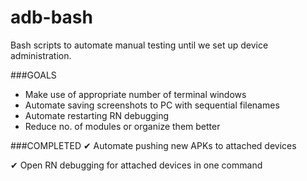 # adb-bash
Bash scripts to automate manual testing until we set up device administration.

###GOALS
- Make use of appropriate number of terminal windows
- Automate saving screenshots to PC with sequential filenames
- Automate restarting RN debugging
- Reduce no. of modules or organize them better

###COMPLETED
✔ Automate pushing new APKs to attached devices

✔ Open RN debugging for attached devices in one command
